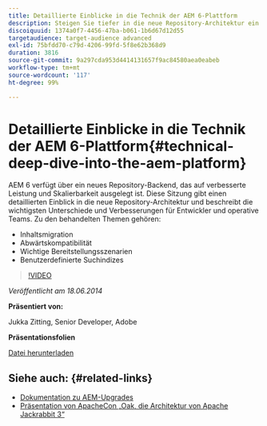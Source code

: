 ```yaml
---
title: Detaillierte Einblicke in die Technik der AEM 6-Plattform
description: Steigen Sie tiefer in die neue Repository-Architektur ein und lernen Sie die wichtigsten Unterschiede und Verbesserungen für Entwickler und operative Teams kennen.
discoiquuid: 1374a0f7-4456-47ba-b061-1b6d67d12d55
targetaudience: target-audience advanced
exl-id: 75bfdd70-c79d-4206-99fd-5f8e62b368d9
duration: 3816
source-git-commit: 9a297cda953d4414131657f9ac84580aea0eabeb
workflow-type: tm+mt
source-wordcount: '117'
ht-degree: 99%

---
```


# Detaillierte Einblicke in die Technik der AEM 6-Plattform{#technical-deep-dive-into-the-aem-platform}

AEM 6 verfügt über ein neues Repository-Backend, das auf verbesserte Leistung und Skalierbarkeit ausgelegt ist. Diese Sitzung gibt einen detaillierten Einblick in die neue Repository-Architektur und beschreibt die wichtigsten Unterschiede und Verbesserungen für Entwickler und operative Teams. Zu den behandelten Themen gehören:

* Inhaltsmigration
* Abwärtskompatibilität
* Wichtige Bereitstellungsszenarien
* Benutzerdefinierte Suchindizes

>[!VIDEO](https://video.tv.adobe.com/v/19518/?quality=9)

*Veröffentlicht am 18.06.2014*

**Präsentiert von:**

Jukka Zitting, Senior Developer, Adobe

**Präsentationsfolien**

[Datei herunterladen](assets/technical-deep-dive-of-the-aem-6-platform.pdf)

## Siehe auch: {#related-links}

* [Dokumentation zu AEM-Upgrades](https://docs.adobe.com/content/docs/de/aem/6-0/deploy/upgrade.html)
* [Präsentation von ApacheCon „Oak, die Architektur von Apache Jackrabbit 3“](https://www.slideshare.net/jukka/oak-the-architecture-of-apache-jackrabbit-3)
